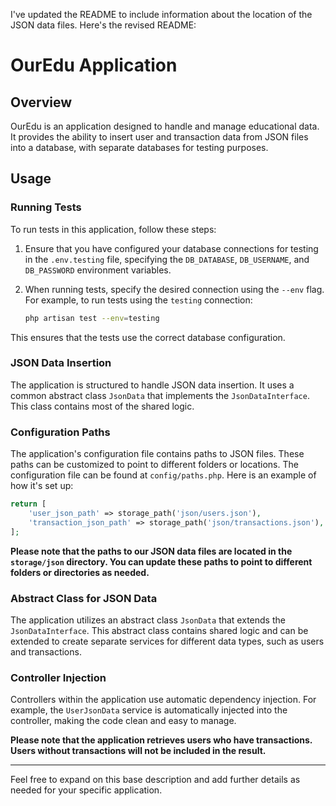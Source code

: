 I've updated the README to include information about the location of the JSON data files. Here's the revised README:

# OurEdu Application

## Overview

OurEdu is an application designed to handle and manage educational data. It provides the ability to insert user and transaction data from JSON files into a database, with separate databases for testing purposes.

## Usage

### Running Tests

To run tests in this application, follow these steps:

1. Ensure that you have configured your database connections for testing in the `.env.testing` file, specifying the `DB_DATABASE`, `DB_USERNAME`, and `DB_PASSWORD` environment variables.

2. When running tests, specify the desired connection using the `--env` flag. For example, to run tests using the `testing` connection:

   ```sh
   php artisan test --env=testing
   ```

This ensures that the tests use the correct database configuration.

### JSON Data Insertion

The application is structured to handle JSON data insertion. It uses a common abstract class `JsonData` that implements the `JsonDataInterface`. This class contains most of the shared logic.

### Configuration Paths

The application's configuration file contains paths to JSON files. These paths can be customized to point to different folders or locations. The configuration file can be found at `config/paths.php`. Here is an example of how it's set up:

```php
return [
    'user_json_path' => storage_path('json/users.json'),
    'transaction_json_path' => storage_path('json/transactions.json'),
];
```

**Please note that the paths to our JSON data files are located in the `storage/json` directory. You can update these paths to point to different folders or directories as needed.**

### Abstract Class for JSON Data

The application utilizes an abstract class `JsonData` that extends the `JsonDataInterface`. This abstract class contains shared logic and can be extended to create separate services for different data types, such as users and transactions.

### Controller Injection

Controllers within the application use automatic dependency injection. For example, the `UserJsonData` service is automatically injected into the controller, making the code clean and easy to manage.

**Please note that the application retrieves users who have transactions. Users without transactions will not be included in the result.**

---

Feel free to expand on this base description and add further details as needed for your specific application.
